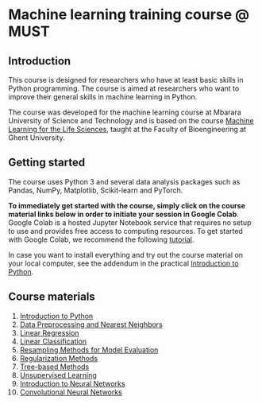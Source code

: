 # Machine learning training course @ MUST

## Introduction 

This course is designed for researchers who have at least basic skills in Python programming. The course is aimed at researchers who want to improve their general skills in machine learning in Python.

The course was developed for the machine learning course at Mbarara University of Science and Technology and is based on the course [Machine Learning for the Life Sciences](https://github.com/BioML-UGent/MLLS), taught at the Faculty of Bioengineering at Ghent University. 

## Getting started

The course uses Python 3 and several data analysis packages such as Pandas, NumPy, Matplotlib, Scikit-learn and PyTorch. 

**To immediately get started with the course, simply click on the course material links below in order to initiate your session in Google Colab**. Google Colab is a hosted Jupyter Notebook service that requires no setup to use and provides free access to computing resources. To get started with Google Colab, we recommend the following [tutorial](https://colab.research.google.com).

In case you want to install everything and try out the course material on your local computer, see the addendum in the practical [Introduction to Python](https://colab.research.google.com/github/tfmortie/mlmust/blob/main/01_python_intro/Lab1_Python_intro.ipynb).

## Course materials

1. [Introduction to Python](https://colab.research.google.com/github/tfmortie/mlmust/blob/main/01_python_intro/Lab1_Python_intro.ipynb) 
   <!-- - [SOLUTIONS](https://colab.research.google.com/github/tfmortie/mlmust/blob/main/01_python_intro/Lab1_Python_intro_SOLVED.ipynb)-->
2. [Data Preprocessing and Nearest Neighbors](https://colab.research.google.com/github/tfmortie/mlmust/blob/main/02_knn/Lab2_KNN.ipynb)
    <!-- - [SOLUTIONS](https://colab.research.google.com/github/tfmortie/mlmust/blob/main/02_knn/Lab2_KNN_SOLVED.ipynb)-->
3. [Linear Regression](https://colab.research.google.com/github/tfmortie/mlmust/blob/main/03_linear_regression/Lab3_Linreg.ipynb)
    <!-- - [SOLUTIONS](https://colab.research.google.com/github/tfmortie/mlmust/blob/main/03_linear_regression/Lab3_Linreg_SOLVED.ipynb)-->
4. [Linear Classification](https://colab.research.google.com/github/tfmortie/mlmust/blob/main/04_linear_classification/Lab4_Classification.ipynb)
    <!-- - [SOLUTIONS](https://colab.research.google.com/github/tfmortie/mlmust/blob/main/04_linear_classification/Lab4_Classification_SOLVED.ipynb)-->
5. [Resampling Methods for Model Evaluation](https://colab.research.google.com/github/tfmortie/mlmust/blob/main/05_evaluation/Lab5_CrossValidation.ipynb)
    <!-- - [SOLUTIONS](https://colab.research.google.com/github/tfmortie/mlmust/blob/main/05_evaluation/Lab5_CrossValidation_SOLVED.ipynb)-->
6. [Regularization Methods](https://colab.research.google.com/github/tfmortie/mlmust/blob/main/06_regularization/Lab6_Reg.ipynb)
    <!-- - [SOLUTIONS](https://colab.research.google.com/github/tfmortie/mlmust/blob/main/06_regularization/Lab6_Reg_SOLVED.ipynb)-->
7. [Tree-based Methods](https://colab.research.google.com/github/tfmortie/mlmust/blob/main/07_trees/Lab7_RF.ipynb)
    <!-- - [SOLUTIONS](https://colab.research.google.com/github/tfmortie/mlmust/blob/main/07_trees/Lab7_RF_SOLVED.ipynb)-->
8. [Unsupervised Learning](https://colab.research.google.com/github/tfmortie/mlmust/blob/main/08_unsupervised/Lab8_UnsupervisedLearning.ipynb)
    <!-- - [SOLUTIONS](https://colab.research.google.com/github/tfmortie/mlmust/blob/main/08_unsupervised/Lab8_UnsupervisedLearning_SOLVED.ipynb)-->
9. [Introduction to Neural Networks](https://colab.research.google.com/github/tfmortie/mlmust/blob/main/09_intro_nns/Lab9_intro_nns.ipynb)
    <!-- - [SOLUTIONS](https://colab.research.google.com/github/tfmortie/mlmust/blob/main/09_intro_nns/Lab9_intro_nns_SOLVED.ipynb)-->
10. [Convolutional Neural Networks](https://colab.research.google.com/github/tfmortie/mlmust/blob/main/10_cnns/Lab10_cnns.ipynb)
    <!-- - [SOLUTIONS](https://colab.research.google.com/github/tfmortie/mlmust/blob/main/10_cnns/Lab10_cnns_SOLVED.ipynb)-->